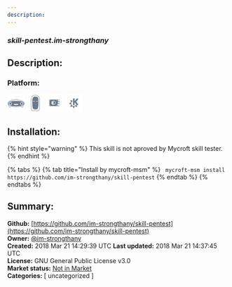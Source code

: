 ```yaml
---
description: 
---
```


### _skill-pentest.im-strongthany_  
## Description:  
  
  
  
### Platform:  
 ![Mark I](../.gitbook/assets/mark-1-icon.png)  ![Mark II](../.gitbook/assets/mark-2-icon.png)  ![Picroft](../.gitbook/assets/picroft-icon.png)  ![plasmoid](../.gitbook/assets/kde.png)   
## Installation:  
{% hint style="warning" %}
This skill is not aproved by Mycroft skill tester.
{% endhint %}
    
{% tabs %}
{% tab title="Install by mycroft-msm" %}
``` mycroft-msm install https://github.com/im-strongthany/skill-pentest```
{% endtab %}
  {% endtabs %}
    
## Summary:  
**Github:** [https://github.com/im-strongthany/skill-pentest](https://github.com/im-strongthany/skill-pentest)  
**Owner:** [@im-strongthany](https://github.com/im-strongthany)  
**Created:** 2018 Mar 21 14:29:39 UTC  **Last updated:** 2018 Mar 21 14:37:45 UTC  
**License:** GNU General Public License v3.0  
**Market status:** [Not in Market](https://market.mycroft.ai/skill/)  
**Categories:** [ uncategorized ]   
